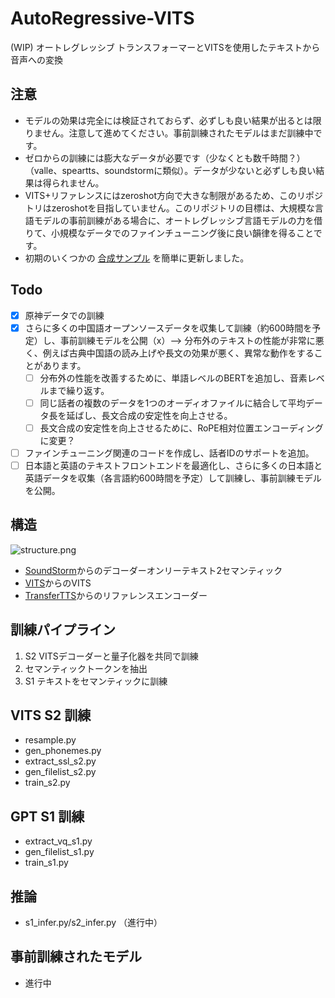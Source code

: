 # AutoRegressive-VITS

(WIP) オートレグレッシブ トランスフォーマーとVITSを使用したテキストから音声への変換
## 注意
+ モデルの効果は完全には検証されておらず、必ずしも良い結果が出るとは限りません。注意して進めてください。事前訓練されたモデルはまだ訓練中です。
+ ゼロからの訓練には膨大なデータが必要です（少なくとも数千時間？）（valle、speartts、soundstormに類似）。データが少ないと必ずしも良い結果は得られません。
+ VITS+リファレンスにはzeroshot方向で大きな制限があるため、このリポジトリはzeroshotを目指していません。このリポジトリの目標は、大規模な言語モデルの事前訓練がある場合に、オートレグレッシブ言語モデルの力を借りて、小規模なデータでのファインチューニング後に良い韻律を得ることです。
+ 初期のいくつかの [合成サンプル](https://huggingface.co/innnky/ar-tts-models/tree/main/gpt-vits) を簡単に更新しました。
## Todo
+ [x] 原神データでの訓練
+ [x] さらに多くの中国語オープンソースデータを収集して訓練（約600時間を予定）し、事前訓練モデルを公開（x）--> 分布外のテキストの性能が非常に悪く、例えば古典中国語の読み上げや長文の効果が悪く、異常な動作をすることがあります。
  + [ ] 分布外の性能を改善するために、単語レベルのBERTを追加し、音素レベルまで繰り返す。
  + [ ] 同じ話者の複数のデータを1つのオーディオファイルに結合して平均データ長を延ばし、長文合成の安定性を向上させる。
  + [ ] 長文合成の安定性を向上させるために、RoPE相対位置エンコーディングに変更？
+ [ ] ファインチューニング関連のコードを作成し、話者IDのサポートを追加。
+ [ ] 日本語と英語のテキストフロントエンドを最適化し、さらに多くの日本語と英語データを収集（各言語約600時間を予定）して訓練し、事前訓練モデルを公開。

## 構造
![structure.png]([resources%2Fstructure.png](https://github.com/innnky/ar-vits/blob/master/resources/structure.png?raw=true))

+ [SoundStorm](https://github.com/yangdongchao/SoundStorm/tree/master/soundstorm/s1/AR)からのデコーダーオンリーテキスト2セマンティック
+ [VITS](https://github.com/jaywalnut310/vits)からのVITS
+ [TransferTTS](https://github.com/hcy71o/TransferTTS)からのリファレンスエンコーダー

## 訓練パイプライン
1. S2 VITSデコーダーと量子化器を共同で訓練
2. セマンティックトークンを抽出
3. S1 テキストをセマンティックに訓練

## VITS S2 訓練
+ resample.py
+ gen_phonemes.py
+ extract_ssl_s2.py
+ gen_filelist_s2.py
+ train_s2.py

## GPT S1 訓練
+ extract_vq_s1.py
+ gen_filelist_s1.py
+ train_s1.py

## 推論
+ s1_infer.py/s2_infer.py （進行中）

## 事前訓練されたモデル
+ 進行中
